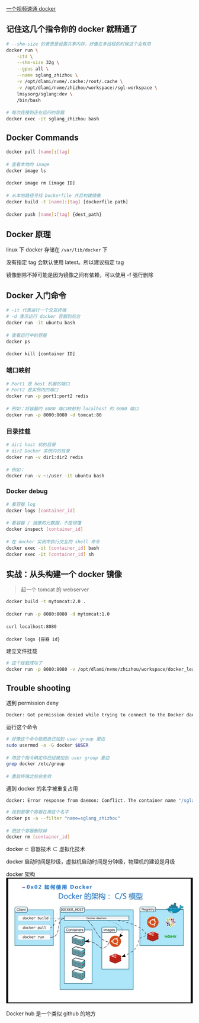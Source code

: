 
[一个视频速通 docker](https://cloud.baidu.com/video-center/video/606)

## 记住这几个指令你的 docker 就精通了

```bash
# --shm-size 的意思是设置共享内存，好像在多线程的时候这个会有用
docker run \
    -itd \
    --shm-size 32g \
    --gpus all \
    --name sglang_zhizhou \
    -v /opt/dlami/nvme/.cache:/root/.cache \
    -v /opt/dlami/nvme/zhizhou/workspace:/sgl-workspace \
    lmsysorg/sglang:dev \
    /bin/bash

# 每次连接到正在运行的容器
docker exec -it sglang_zhizhou bash
```

## Docker Commands

```bash
docker pull [name]:[tag]

# 查看本地的 image
docker image ls

docker image rm [image ID]

# 从本地路径寻找 Dockerfile 并且构建镜像
docker build -t [name]:[tag] [dockerfile path]

docker push [name]:[tag] {dest_path}
```

## Docker 原理

linux 下 docker 存储在 `/var/lib/docker` 下

没有指定 tag 会默认使用 latest。所以建议指定 tag

镜像删除不掉可能是因为镜像之间有依赖，可以使用 -f 强行删除

## Docker 入门命令

```bash
# -it 代表运行一个交互终端
# -d 表示运行 docker 容器到后台 
docker run -it ubuntu bash

# 查看运行中的容器
docker ps

docker kill [container ID]
```

### 端口映射

```bash
# Port1 是 host 机器的端口
# Port2 是实例内的端口
docker run -p port1:port2 redis

# 例如：将容器的 8080 端口映射到 localhost 的 8000 端口
docker run -p 8000:8080 -d tomcat:80
```

### 目录挂载

```bash
# dir1 host 机的目录
# dir2 Docker 实例内的目录
docker run -v dir1:dir2 redis

# 例如：
docker run -v ~:/user -it ubuntu bash
```

### Docker debug

```bash
# 看容器 log
docker logs [container_id]

# 看容器 / 镜像的元数据，不是很懂
docker inspect [container_id]

# 在 docker 实例中执行交互的 shell 命令
docker exec -it [container_id] bash
docker exec -it [container_id] sh
```

## 实战：从头构建一个 docker 镜像
> 起一个 tomcat 的 webserver

```bash
docker build -t mytomcat:2.0 .

docker run -p 8080:8080 -d mytomcat:1.0

curl localhost:8080

docker logs {容器 id}
```

建立文件挂载
```bash
# 这个挂载成功了
docker run -p 8080:8080 -v /opt/dlami/nvme/zhizhou/workspace/docker_learn:/usr/local/tomcat/webapps/ROOT -d mytomcat:1.0
```


## Trouble shooting

遇到 permission deny
```bash
Docker: Got permission denied while trying to connect to the Docker daemon socket at unix:///var/run/docker.sock
```
运行这个命令
```bash
# 好像这个命令能把自己加到 user group 里边
sudo usermod -a -G docker $USER

# 用这个指令确定你已经被加到 user group 里边
grep docker /etc/group

# 重启终端之后会生效
```

遇到 docker 的名字被重复占用
```bash
docker: Error response from daemon: Conflict. The container name "/sglang_zhizhou" is already in use by container
```

```bash
# 找到是哪个容器在用这个名字
docker ps -a --filter "name=sglang_zhizhou"

# 把这个容器删除掉
docker rm [container_id]
```


docker $\subset$ 容器技术 $\subset$ 虚拟化技术

docker 启动时间是秒级，虚拟机启动时间是分钟级，物理机的建设是月级

docker 架构
![alt text](imgs/image.png)

Docker hub 是一个类似 github 的地方





